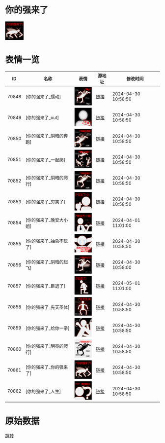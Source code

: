 # 你的强来了

<img src="./cover.png" height="60" alt="cover" />

# 表情一览

|ID|名称|表情|源地址|修改时间|
|----|----|----|----|----|
|70848|[你的强来了_蠕动]|<img src="./pic/070848_%5B你的强来了_蠕动%5D.png" height="60" alt="蠕动"/>|[链接](https://i0.hdslb.com/bfs/garb/8e948fa4c252731fa748258bdcf60779322ed1ec.png)|2024-04-30 10:58:50|
|70849|[你的强来了_out]|<img src="./pic/070849_%5B你的强来了_out%5D.png" height="60" alt="out"/>|[链接](https://i0.hdslb.com/bfs/garb/81577b70e46c94df96c3382a87445a637f52df42.png)|2024-04-30 10:58:50|
|70850|[你的强来了_阴暗的奔跑]|<img src="./pic/070850_%5B你的强来了_阴暗的奔跑%5D.png" height="60" alt="阴暗的奔跑"/>|[链接](https://i0.hdslb.com/bfs/garb/338e5ebb9e0868571d83b45eb8a1c5da02a5c182.png)|2024-04-30 10:58:50|
|70851|[你的强来了_一起爬]|<img src="./pic/070851_%5B你的强来了_一起爬%5D.png" height="60" alt="一起爬"/>|[链接](https://i0.hdslb.com/bfs/garb/02af813421cb98da5ca01c29f58ca683f180a714.png)|2024-04-30 10:58:50|
|70852|[你的强来了_阴暗的爬行]|<img src="./pic/070852_%5B你的强来了_阴暗的爬行%5D.png" height="60" alt="阴暗的爬行"/>|[链接](https://i0.hdslb.com/bfs/garb/e9fe7a4c83be3d01b8c4d17a3b23d173afd7972e.png)|2024-04-30 10:58:50|
|70853|[你的强来了_穷笑了]|<img src="./pic/070853_%5B你的强来了_穷笑了%5D.png" height="60" alt="穷笑了"/>|[链接](https://i0.hdslb.com/bfs/garb/d20397a8015cdeeb8cb67e7e60384836c5e3b65d.png)|2024-04-30 10:58:50|
|70854|[你的强来了_晚安大小姐]|<img src="./pic/070854_%5B你的强来了_晚安大小姐%5D.png" height="60" alt="晚安大小姐"/>|[链接](https://i0.hdslb.com/bfs/garb/360a8dd949742374c4cd0c8378a48e561df7dec7.png)|2024-04-01 11:01:00|
|70855|[你的强来了_抽象不玩了]|<img src="./pic/070855_%5B你的强来了_抽象不玩了%5D.png" height="60" alt="抽象不玩了"/>|[链接](https://i0.hdslb.com/bfs/garb/a90e05d70c4afced8fbe61e9025ffc4360cd49ee.png)|2024-04-30 10:58:50|
|70856|[你的强来了_阴暗的起飞]|<img src="./pic/070856_%5B你的强来了_阴暗的起飞%5D.png" height="60" alt="阴暗的起飞"/>|[链接](https://i0.hdslb.com/bfs/garb/d1271fa6641590f66ca21ff55814db213cf5d9aa.png)|2024-04-30 10:58:00|
|70857|[你的强来了_臣退了]|<img src="./pic/070857_%5B你的强来了_臣退了%5D.png" height="60" alt="臣退了"/>|[链接](https://i0.hdslb.com/bfs/garb/716fc9cfec5e74bf9d203441926202aee3fcf188.png)|2024-05-01 11:01:00|
|70858|[你的强来了_先天圣体]|<img src="./pic/070858_%5B你的强来了_先天圣体%5D.png" height="60" alt="先天圣体"/>|[链接](https://i0.hdslb.com/bfs/garb/e400b85f7199695bd55fe2a757b0e0d50f92cce8.png)|2024-04-30 10:58:50|
|70859|[你的强来了_给你一拳]|<img src="./pic/070859_%5B你的强来了_给你一拳%5D.png" height="60" alt="给你一拳"/>|[链接](https://i0.hdslb.com/bfs/garb/7630e3422cab30a423fc3c23333929878d6c5b8f.png)|2024-04-30 10:58:50|
|70860|[你的强来了_明亮的爬行]|<img src="./pic/070860_%5B你的强来了_明亮的爬行%5D.png" height="60" alt="明亮的爬行"/>|[链接](https://i0.hdslb.com/bfs/garb/191f9ff522d9e0a935a413cea35822e95165b934.png)|2024-04-30 10:58:50|
|70861|[你的强来了_你的强来了]|<img src="./pic/070861_%5B你的强来了_你的强来了%5D.png" height="60" alt="你的强来了"/>|[链接](https://i0.hdslb.com/bfs/garb/41f96ce1a83cf51d271a5eff748e796e2ccd9b2e.png)|2024-04-30 10:58:50|
|70862|[你的强来了_人生]|<img src="./pic/070862_%5B你的强来了_人生%5D.png" height="60" alt="人生"/>|[链接](https://i0.hdslb.com/bfs/garb/61e631fc0c217fb50d03bfc48b1010f0cd8c67e0.png)|2024-04-30 10:58:50|

# 原始数据

[跳转](./raw.json)

